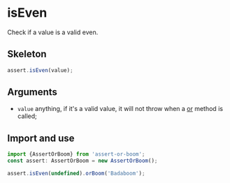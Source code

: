 # isEven

Check if a value is a valid even.

## Skeleton

```ts
assert.isEven(value);
```

## Arguments

- `value` anything, if it's a valid value, it will not throw when a [or](../or.md) method is called;

## Import and use

```ts
import {AssertOrBoom} from 'assert-or-boom';
const assert: AssertOrBoom = new AssertOrBoom();

assert.isEven(undefined).orBoom('Badaboom');
```
